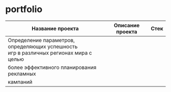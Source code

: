 # portfolio
|              Название проекта                   | Описание проекта | Стек |
|------------------------------------------------ |------------------|------|
| Определение параметров, определяющих успешность <br/> игр в различных регионах мира с целью  |
|более эффективного планирования рекламных        |
| кампаний                                        |

